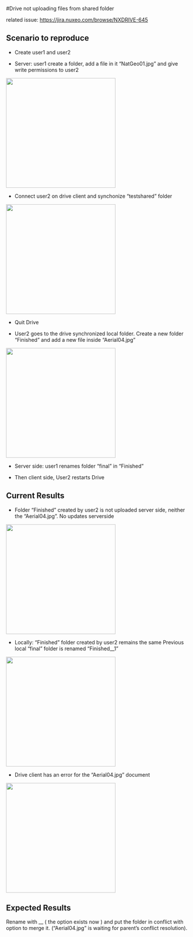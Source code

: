 #Drive not uploading files from shared folder

related issue: https://jira.nuxeo.com/browse/NXDRIVE-645

## Scenario to reproduce

* Create user1 and user2

* Server: user1 create a folder, add a file in it “NatGeo01.jpg” and give write permissions to user2

<img src="/docs/Pictures/Scenario1-Pic1.png" width="300"/>

* Connect user2 on drive client and synchonize “testshared” folder

<img src="/docs/Pictures/Scenario1-Pic2.png" width="300"/>

* Quit Drive

* User2 goes to the drive synchronized local folder. Create a new folder “Finished” and add a new file inside “Aerial04.jpg”

<img src="/docs/Pictures/Scenario1-Pic3.png" width="300"/>

* Server side: user1 renames folder “final” in “Finished”

* Then client side, User2 restarts Drive


## Current Results

* Folder “Finished” created by user2 is not uploaded server side, neither the “Aerial04.jpg”. No updates serverside

<img src="/docs/Pictures/Scenario1-Pic4.png" width="300"/>

* Locally: 
“Finished” folder created by user2 remains the same
Previous local “final” folder is renamed “Finished__1”

<img src="/docs/Pictures/Scenario1-Pic5.png" width="300"/>

* Drive client has an error for the “Aerial04.jpg” document

<img src="/docs/Pictures/Scenario1-Pic6.png" width="300"/>

## Expected Results

Rename with __ ( the option exists now ) and put the folder in conflict with option to merge it.
(“Aerial04.jpg” is waiting for parent’s conflict resolution).

